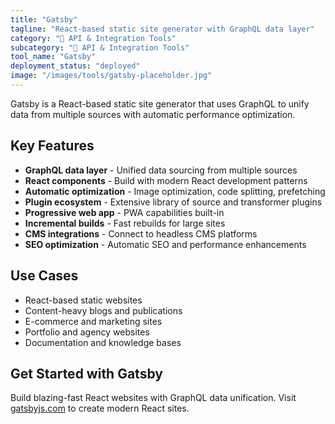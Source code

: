 ```yaml
---
title: "Gatsby"
tagline: "React-based static site generator with GraphQL data layer"
category: "🔗 API & Integration Tools"
subcategory: "🔗 API & Integration Tools"
tool_name: "Gatsby"
deployment_status: "deployed"
image: "/images/tools/gatsby-placeholder.jpg"
---
```

Gatsby is a React-based static site generator that uses GraphQL to unify data from multiple sources with automatic performance optimization.

## Key Features

- **GraphQL data layer** - Unified data sourcing from multiple sources
- **React components** - Build with modern React development patterns
- **Automatic optimization** - Image optimization, code splitting, prefetching
- **Plugin ecosystem** - Extensive library of source and transformer plugins
- **Progressive web app** - PWA capabilities built-in
- **Incremental builds** - Fast rebuilds for large sites
- **CMS integrations** - Connect to headless CMS platforms
- **SEO optimization** - Automatic SEO and performance enhancements

## Use Cases

- React-based static websites
- Content-heavy blogs and publications
- E-commerce and marketing sites
- Portfolio and agency websites
- Documentation and knowledge bases

## Get Started with Gatsby

Build blazing-fast React websites with GraphQL data unification. Visit [gatsbyjs.com](https://gatsbyjs.com) to create modern React sites.